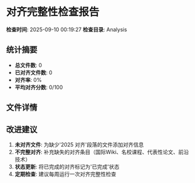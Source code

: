 ﻿# 对齐完整性检查报告

**检查时间**: 2025-09-10 00:19:27
**检查目录**: Analysis

## 统计摘要

- **总文件数**: 0
- **已对齐文件数**: 0
- **对齐率**: 0%
- **平均对齐分数**: 0/100

## 文件详情

## 改进建议

1. **未对齐文件**: 为缺少'2025 对齐'段落的文件添加对齐信息
2. **不完整对齐**: 补充缺失的对齐条目（国际Wiki、名校课程、代表性论文、前沿技术）
3. **状态更新**: 将已完成的对齐标记为'已完成'状态
4. **定期检查**: 建议每周运行一次对齐完整性检查
